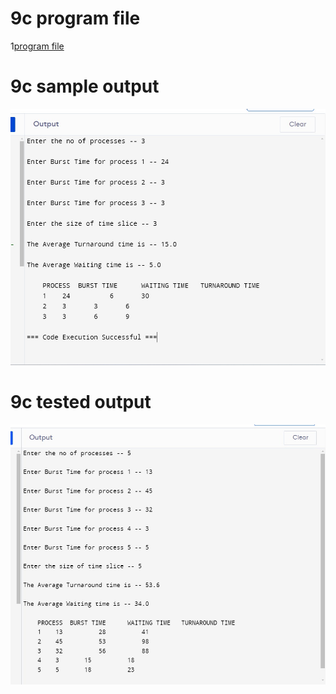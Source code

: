 # 9c program file
1[program file](program.png.jpg)

# 9c sample output
![sample output](sampleoutput.png.jpg)

# 9c tested output
![tested output](testedoutput.png.jpg)
